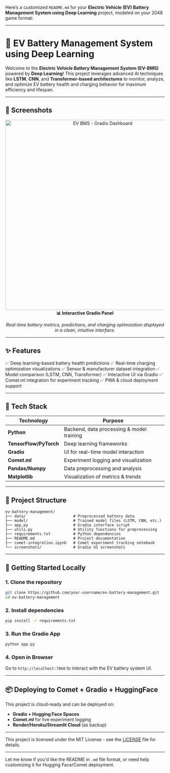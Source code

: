 Here’s a customized `README.md` for your **Electric Vehicle (EV) Battery Management System using Deep Learning** project, modeled on your 2048 game format:

---

# 🔋 EV Battery Management System using Deep Learning

Welcome to the **Electric Vehicle Battery Management System (EV-BMS)** powered by **Deep Learning**! This project leverages advanced AI techniques like **LSTM**, **CNN**, and **Transformer-based architectures** to monitor, analyze, and optimize EV battery health and charging behavior for maximum efficiency and lifespan.

---


## 📸 Screenshots

<p align="center">
  <img src="![Screenshot 2025-04-19 201651](https://github.com/user-attachments/assets/e30a87db-26d8-4e8e-809b-f45d4dcf08ae)" alt="EV BMS - Gradio Dashboard" width="600"/>
  <br/>
  <strong>📊 Interactive Gradio Panel</strong>
</p>

<p align="center"><em>Real-time battery metrics, predictions, and charging optimization displayed in a clean, intuitive interface.</em></p>

---

## ✨ Features

✅ Deep learning-based battery health predictions
✅ Real-time charging optimization visualizations
✅ Sensor & manufacturer dataset integration
✅ Model comparison (LSTM, CNN, Transformer)
✅ Interactive UI via Gradio
✅ Comet.ml integration for experiment tracking
✅ PWA & cloud deployment support

---

## 🔧 Tech Stack

| Technology             | Purpose                                   |
| ---------------------- | ----------------------------------------- |
| **Python**             | Backend, data processing & model training |
| **TensorFlow/PyTorch** | Deep learning frameworks                  |
| **Gradio**             | UI for real-time model interaction        |
| **Comet.ml**           | Experiment logging and visualization      |
| **Pandas/Numpy**       | Data preprocessing and analysis           |
| **Matplotlib**         | Visualization of metrics & trends         |

---

## 📁 Project Structure

```plaintext
ev-battery-management/
├── data/                     # Preprocessed battery data
├── model/                    # Trained model files (LSTM, CNN, etc.)
├── app.py                    # Gradio interface script
├── utils.py                  # Utility functions for preprocessing
├── requirements.txt          # Python dependencies
├── README.md                 # Project documentation
├── comet-integration.ipynb   # Comet experiment tracking notebook
└── screenshots/              # Gradio UI screenshots
```

---

## 🚀 Getting Started Locally

### 1. Clone the repository

```bash
git clone https://github.com/your-username/ev-battery-management.git
cd ev-battery-management
```

### 2. Install dependencies

```bash
pip install -r requirements.txt
```

### 3. Run the Gradio App

```bash
python app.py
```

### 4. Open in Browser

Go to `http://localhost:7860` to interact with the EV battery system UI.

---

## 📦 Deploying to Comet + Gradio + HuggingFace

This project is cloud-ready and can be deployed on:

* **Gradio + Hugging Face Spaces**
* **Comet.ml** for live experiment logging
* **Render/Heroku/Streamlit Cloud** (as backup)

---

This project is licensed under the MIT License - see the [LICENSE](LICENSE) file for details.

---

Let me know if you'd like the README in `.md` file format, or need help customizing it for Hugging Face/Comet deployment.
